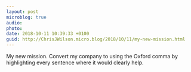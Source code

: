 ```yaml
---
layout: post
microblog: true
audio: 
photo: 
date: 2018-10-11 10:39:33 +0100
guid: http://ChrisJWilson.micro.blog/2018/10/11/my-new-mission.html
---
```

My new mission. Convert my company to using the Oxford comma by highlighting every sentence where it would clearly help. 
